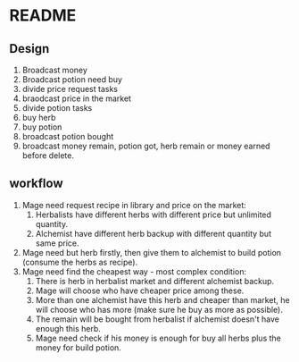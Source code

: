 # README

## Design
1. Broadcast money
2. Broadcast potion need buy
3. divide price request tasks
4. braodcast price in the market
5. divide potion tasks
6. buy herb
7. buy potion
8. broadcast potion bought
9. broadcast money remain, potion got, herb remain or money earned before delete.

## workflow

1. Mage need request recipe in library and price on the market:
   1. Herbalists have different herbs with different price but unlimited quantity.
   2. Alchemist have different herb backup with different quantity but same price.
2. Mage need but herb firstly, then give them to alchemist to build potion (consume the herbs as recipe).
3. Mage need find the cheapest way - most complex condition:
   1. There is herb in herbalist market and different alchemist backup.
   2. Mage will choose who have cheaper price among these.
   3. More than one alchemist have this herb and cheaper than market, he will choose who has more (make sure he buy as more as possible).
   4. The remain will be bought from herbalist if alchemist doesn't have enough this herb.
   5. Mage need check if his money is enough for buy all herbs plus the money for build potion.
